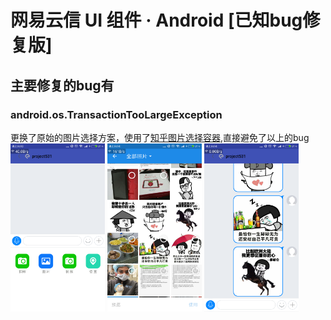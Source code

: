 # 网易云信 UI 组件 · Android [已知bug修复版]

## 主要修复的bug有

### android.os.TransactionTooLargeException

更换了原始的图片选择方案，使用了[知乎图片选择容器](https://github.com/zhihu/Matisse),直接避免了以上的bug
<img src="https://raw.githubusercontent.com/Microhx/NIM_Android_UIKit/master/images/01.png" style="width:30%"/> 
<img src="https://raw.githubusercontent.com/Microhx/NIM_Android_UIKit/master/images/02.png" style="width:30%"/> 
<img src="https://raw.githubusercontent.com/Microhx/NIM_Android_UIKit/master/images/03.png" style="width:30%"/>

